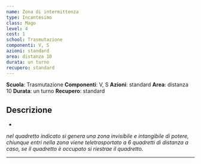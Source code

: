 ```yaml
---
name: Zona di intermittenza
type: Incantesimo
class: Mago
level: 4
cost: 1
school: Trasmutazione
componenti: V, S
azioni: standard
area: distanza 10
durata: un turno
recupero: standard
---
```

**Scuola**: Trasmutazione
**Componenti**: V, S
**Azioni**: standard
**Area**: distanza 10
**Durata**: un turno
**Recupero**: standard

**Descrizione**
-

-

*nel quadretto indicato si genera una zona invisibile e intangibile di potere, chiunque entri nella zona viene teletrasportato a 6 quadretti di distanza a caso, se il quadretto è occupato si riestrae il quadretto.*

---